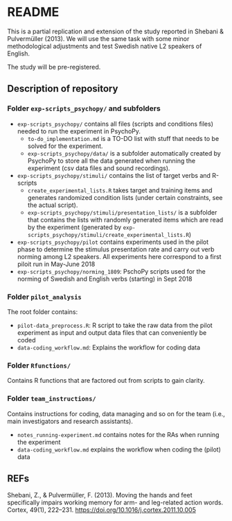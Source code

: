README
======

This is a partial replication and extension of the study reported in Shebani & Pulvermüller (2013).
We will use the same task with some minor methodological adjustments and test Swedish native L2 speakers of English.

The study will be pre-registered.


Description of repository
-------------------------

### Folder `exp-scripts_psychopy/` and subfolders

- `exp-scripts_psychopy/` contains all files (scripts and conditions files) needed to run the experiment in PsychoPy.
	- `to-do_implementation.md` is a TO-DO list with stuff that needs to be solved for the experiment.
	- `exp-scripts_psychopy/data/` is a subfolder automatically created by PsychoPy to store all the data generated when running the experiment (csv data files and sound recordings).
- `exp-scripts_psychopy/stimuli/` contains the list of target verbs and R-scripts 
	- `create_experimental_lists.R` takes target and training items and generates randomized condition lists (under certain constraints, see the actual script).
	-  `exp-scripts_psychopy/stimuli/presentation_lists/` is a subfolder that contains the lists with randomly generated items which are read by the experiment (generated by `exp-scripts_psychopy/stimuli/create_experimental_lists.R`)
- `exp-scripts_psychopy/pilot` contains experiments used in the pilot phase to determine the stimulus presentation rate and carry out verb norming among L2 speakers. All experiments here correspond to a first piloit run in May-June 2018
- `exp-scripts_psychopy/norming_1809`: PschoPy scripts used for the norming of Swedish and English verbs (starting) in Sept 2018


### Folder `pilot_analysis`

The root folder contains:
- `pilot-data_preprocess.R`: R script to take the raw data from the pilot experiment as input and output data files that can conveniently be coded
- `data-coding_workflow.md`: Explains the workflow for coding data


### Folder `Rfunctions/`

Contains R functions that are factored out from scripts to gain clarity.


### Folder `team_instructions/`

Contains instructions for coding, data managing and so on for the team (i.e., main investigators and research assistants).

- `notes_running-experiment.md` contains notes for the RAs when running the experiment
- `data-coding_workflow.md` explains the workflow when coding the (pilot) data


REFs
----

Shebani, Z., & Pulvermüller, F. (2013). Moving the hands and feet specifically impairs working memory for arm- and leg-related action words. Cortex, 49(1), 222–231. https://doi.org/10.1016/j.cortex.2011.10.005


